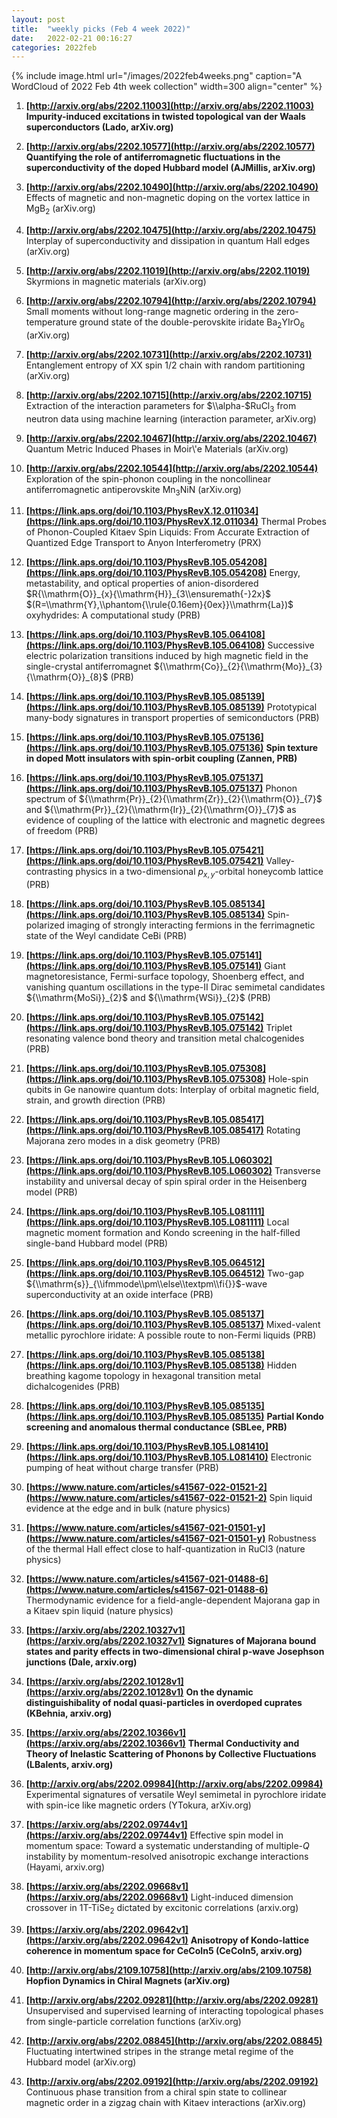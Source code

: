 ```yaml
---
layout: post
title:  "weekly picks (Feb 4 week 2022)"
date:   2022-02-21 00:16:27
categories: 2022feb
---
```


{% include image.html url="/images/2022feb4weeks.png" caption="A WordCloud of 2022 Feb 4th week collection" width=300 align="center" %}


1. **[http://arxiv.org/abs/2202.11003](http://arxiv.org/abs/2202.11003)** **Impurity-induced excitations in twisted topological van der Waals superconductors (Lado, arXiv.org)**

1. **[http://arxiv.org/abs/2202.10577](http://arxiv.org/abs/2202.10577)** **Quantifying the role of antiferromagnetic fluctuations in the superconductivity of the doped Hubbard model (AJMillis, arXiv.org)**

1. **[http://arxiv.org/abs/2202.10490](http://arxiv.org/abs/2202.10490)** Effects of magnetic and non-magnetic doping on the vortex lattice in MgB$_2$ (arXiv.org)

1. **[http://arxiv.org/abs/2202.10475](http://arxiv.org/abs/2202.10475)** Interplay of superconductivity and dissipation in quantum Hall edges (arXiv.org)

1. **[http://arxiv.org/abs/2202.11019](http://arxiv.org/abs/2202.11019)** Skyrmions in magnetic materials (arXiv.org)

1. **[http://arxiv.org/abs/2202.10794](http://arxiv.org/abs/2202.10794)** Small moments without long-range magnetic ordering in the zero-temperature ground state of the double-perovskite iridate Ba$_2$YIrO$_6$ (arXiv.org)

1. **[http://arxiv.org/abs/2202.10731](http://arxiv.org/abs/2202.10731)** Entanglement entropy of XX spin $1/2$ chain with random partitioning (arXiv.org)

1. **[http://arxiv.org/abs/2202.10715](http://arxiv.org/abs/2202.10715)** Extraction of the interaction parameters for $\\alpha-$RuCl$_3$ from neutron data using machine learning (interaction parameter, arXiv.org)

1. **[http://arxiv.org/abs/2202.10467](http://arxiv.org/abs/2202.10467)** Quantum Metric Induced Phases in Moir\\'e Materials (arXiv.org)

1. **[http://arxiv.org/abs/2202.10544](http://arxiv.org/abs/2202.10544)** Exploration of the spin-phonon coupling in the noncollinear antiferromagnetic antiperovskite Mn$_3$NiN (arXiv.org)




1. **[https://link.aps.org/doi/10.1103/PhysRevX.12.011034](https://link.aps.org/doi/10.1103/PhysRevX.12.011034)** Thermal Probes of Phonon-Coupled Kitaev Spin Liquids: From Accurate Extraction of Quantized Edge Transport to Anyon Interferometry (PRX)

1. **[https://link.aps.org/doi/10.1103/PhysRevB.105.054208](https://link.aps.org/doi/10.1103/PhysRevB.105.054208)** Energy, metastability, and optical properties of anion-disordered $R{\\mathrm{O}}_{x}{\\mathrm{H}}_{3\\ensuremath{-}2x}$ $(R=\\mathrm{Y},\\phantom{\\rule{0.16em}{0ex}}\\mathrm{La})$ oxyhydrides: A computational study (PRB)

1. **[https://link.aps.org/doi/10.1103/PhysRevB.105.064108](https://link.aps.org/doi/10.1103/PhysRevB.105.064108)** Successive electric polarization transitions induced by high magnetic field in the single-crystal antiferromagnet ${\\mathrm{Co}}_{2}{\\mathrm{Mo}}_{3}{\\mathrm{O}}_{8}$ (PRB)

1. **[https://link.aps.org/doi/10.1103/PhysRevB.105.085139](https://link.aps.org/doi/10.1103/PhysRevB.105.085139)** Prototypical many-body signatures in transport properties of semiconductors (PRB)

1. **[https://link.aps.org/doi/10.1103/PhysRevB.105.075136](https://link.aps.org/doi/10.1103/PhysRevB.105.075136)** **Spin texture in doped Mott insulators with spin-orbit coupling (Zannen, PRB)**

1. **[https://link.aps.org/doi/10.1103/PhysRevB.105.075137](https://link.aps.org/doi/10.1103/PhysRevB.105.075137)** Phonon spectrum of ${\\mathrm{Pr}}_{2}{\\mathrm{Zr}}_{2}{\\mathrm{O}}_{7}$ and ${\\mathrm{Pr}}_{2}{\\mathrm{Ir}}_{2}{\\mathrm{O}}_{7}$ as evidence of coupling of the lattice with electronic and magnetic degrees of freedom (PRB)

1. **[https://link.aps.org/doi/10.1103/PhysRevB.105.075421](https://link.aps.org/doi/10.1103/PhysRevB.105.075421)** Valley-contrasting physics in a two-dimensional ${p}_{x,y}$-orbital honeycomb lattice (PRB)

1. **[https://link.aps.org/doi/10.1103/PhysRevB.105.085134](https://link.aps.org/doi/10.1103/PhysRevB.105.085134)** Spin-polarized imaging of strongly interacting fermions in the ferrimagnetic state of the Weyl candidate CeBi (PRB)

1. **[https://link.aps.org/doi/10.1103/PhysRevB.105.075141](https://link.aps.org/doi/10.1103/PhysRevB.105.075141)** Giant magnetoresistance, Fermi-surface topology, Shoenberg effect, and vanishing quantum oscillations in the type-II Dirac semimetal candidates ${\\mathrm{MoSi}}_{2}$ and ${\\mathrm{WSi}}_{2}$ (PRB)

1. **[https://link.aps.org/doi/10.1103/PhysRevB.105.075142](https://link.aps.org/doi/10.1103/PhysRevB.105.075142)** Triplet resonating valence bond theory and transition metal chalcogenides (PRB)

1. **[https://link.aps.org/doi/10.1103/PhysRevB.105.075308](https://link.aps.org/doi/10.1103/PhysRevB.105.075308)** Hole-spin qubits in Ge nanowire quantum dots: Interplay of orbital magnetic field, strain, and growth direction (PRB)

1. **[https://link.aps.org/doi/10.1103/PhysRevB.105.085417](https://link.aps.org/doi/10.1103/PhysRevB.105.085417)** Rotating Majorana zero modes in a disk geometry (PRB)

1. **[https://link.aps.org/doi/10.1103/PhysRevB.105.L060302](https://link.aps.org/doi/10.1103/PhysRevB.105.L060302)** Transverse instability and universal decay of spin spiral order in the Heisenberg model (PRB)

1. **[https://link.aps.org/doi/10.1103/PhysRevB.105.L081111](https://link.aps.org/doi/10.1103/PhysRevB.105.L081111)** Local magnetic moment formation and Kondo screening in the half-filled single-band Hubbard model (PRB)

1. **[https://link.aps.org/doi/10.1103/PhysRevB.105.064512](https://link.aps.org/doi/10.1103/PhysRevB.105.064512)** Two-gap ${\\mathrm{s}}_{\\ifmmode\\pm\\else\\textpm\\fi{}}$-wave superconductivity at an oxide interface (PRB)

1. **[https://link.aps.org/doi/10.1103/PhysRevB.105.085137](https://link.aps.org/doi/10.1103/PhysRevB.105.085137)** Mixed-valent metallic pyrochlore iridate: A possible route to non-Fermi liquids (PRB)

1. **[https://link.aps.org/doi/10.1103/PhysRevB.105.085138](https://link.aps.org/doi/10.1103/PhysRevB.105.085138)** Hidden breathing kagome topology in hexagonal transition metal dichalcogenides (PRB)

1. **[https://link.aps.org/doi/10.1103/PhysRevB.105.085135](https://link.aps.org/doi/10.1103/PhysRevB.105.085135)** **Partial Kondo screening and anomalous thermal conductance (SBLee, PRB)**

1. **[https://link.aps.org/doi/10.1103/PhysRevB.105.L081410](https://link.aps.org/doi/10.1103/PhysRevB.105.L081410)** Electronic pumping of heat without charge transfer (PRB)





1. **[https://www.nature.com/articles/s41567-022-01521-2](https://www.nature.com/articles/s41567-022-01521-2)** Spin liquid evidence at the edge and in bulk (nature physics)

1. **[https://www.nature.com/articles/s41567-021-01501-y](https://www.nature.com/articles/s41567-021-01501-y)** Robustness of the thermal Hall effect close to half-quantization in RuCl3 (nature physics)

1. **[https://www.nature.com/articles/s41567-021-01488-6](https://www.nature.com/articles/s41567-021-01488-6)** Thermodynamic evidence for a field-angle-dependent Majorana gap in a Kitaev spin liquid (nature physics)

1. **[https://arxiv.org/abs/2202.10327v1](https://arxiv.org/abs/2202.10327v1)** **Signatures of Majorana bound states and parity effects in two-dimensional chiral p-wave Josephson junctions (Dale, arxiv.org)**

1. **[https://arxiv.org/abs/2202.10128v1](https://arxiv.org/abs/2202.10128v1)** **On the dynamic distinguishibality of nodal quasi-particles in overdoped cuprates (KBehnia, arxiv.org)**

1. **[https://arxiv.org/abs/2202.10366v1](https://arxiv.org/abs/2202.10366v1)** **Thermal Conductivity and Theory of Inelastic Scattering of Phonons by Collective Fluctuations (LBalents, arxiv.org)**

1. **[http://arxiv.org/abs/2202.09984](http://arxiv.org/abs/2202.09984)** Experimental signatures of versatile Weyl semimetal in pyrochlore iridate with spin-ice like magnetic orders (YTokura, arXiv.org)

1. **[https://arxiv.org/abs/2202.09744v1](https://arxiv.org/abs/2202.09744v1)** Effective spin model in momentum space: Toward a systematic understanding of multiple-$Q$ instability by momentum-resolved anisotropic exchange interactions (Hayami, arxiv.org)

1. **[https://arxiv.org/abs/2202.09668v1](https://arxiv.org/abs/2202.09668v1)** Light-induced dimension crossover in 1T-TiSe$_2$ dictated by excitonic correlations (arxiv.org)

1. **[https://arxiv.org/abs/2202.09642v1](https://arxiv.org/abs/2202.09642v1)** **Anisotropy of Kondo-lattice coherence in momentum space for CeCoIn5 (CeCoIn5, arxiv.org)**



1. **[http://arxiv.org/abs/2109.10758](http://arxiv.org/abs/2109.10758)** **Hopfion Dynamics in Chiral Magnets (arXiv.org)**


1. **[http://arxiv.org/abs/2202.09281](http://arxiv.org/abs/2202.09281)** Unsupervised and supervised learning of interacting topological phases from single-particle correlation functions (arXiv.org)

1. **[http://arxiv.org/abs/2202.08845](http://arxiv.org/abs/2202.08845)** Fluctuating intertwined stripes in the strange metal regime of the Hubbard model (arXiv.org)

1. **[http://arxiv.org/abs/2202.09192](http://arxiv.org/abs/2202.09192)** Continuous phase transition from a chiral spin state to collinear magnetic order in a zigzag chain with Kitaev interactions (arXiv.org)
